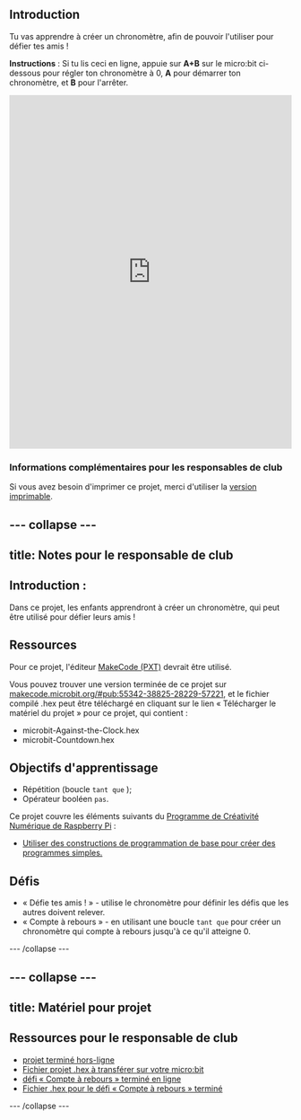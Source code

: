 ## Introduction

Tu vas apprendre à créer un chronomètre, afin de pouvoir l'utiliser pour défier tes amis !

**Instructions** : Si tu lis ceci en ligne, appuie sur **A+B** sur le micro:bit ci-dessous pour régler ton chronomètre à 0, **A** pour démarrer ton chronomètre, et **B** pour l'arrêter.

<div style="position:relative;height:0;padding-bottom:125%;overflow:hidden;"><iframe style="position:absolute;top:0;left:0;width:100%;height:100%;" src="https://makecode.microbit.org/---run?id=_iRqcVkfXiffq" allowfullscreen="allowfullscreen" sandbox="allow-popups allow-scripts allow-same-origin" frameborder="0"></iframe></div>

### Informations complémentaires pour les responsables de club

Si vous avez besoin d'imprimer ce projet, merci d'utiliser la [version imprimable](https://projects.raspberrypi.org/fr-FR/projects/against-the-clock/print).

--- collapse ---
---
title: Notes pour le responsable de club
---

## Introduction :

Dans ce projet, les enfants apprendront à créer un chronomètre, qui peut être utilisé pour défier leurs amis !

## Ressources

Pour ce projet, l'éditeur [MakeCode (PXT)](http://jumpto.cc/pxt-new) devrait être utilisé.

Vous pouvez trouver une version terminée de ce projet sur [makecode.microbit.org/#pub:55342-38825-28229-57221](https://makecode.microbit.org/#pub:55342-38825-28229-57221), et le fichier compilé .hex peut être téléchargé en cliquant sur le lien « Télécharger le matériel du projet » pour ce projet, qui contient :

* microbit-Against-the-Clock.hex
* microbit-Countdown.hex

## Objectifs d'apprentissage

* Répétition (boucle `tant que` );
* Opérateur booléen `pas`.

Ce projet couvre les éléments suivants du [Programme de Créativité Numérique de Raspberry Pi](http://rpf.io/curriculum) :

* [Utiliser des constructions de programmation de base pour créer des programmes simples.](https://www.raspberrypi.org/curriculum/programming/creator)

## Défis

* « Défie tes amis ! » - utilise le chronomètre pour définir les défis que les autres doivent relever.
* « Compte à rebours » - en utilisant une boucle `tant que` pour créer un chronomètre qui compte à rebours jusqu'à ce qu'il atteigne 0.

--- /collapse ---

--- collapse ---
---
title: Matériel pour projet
---

## Ressources pour le responsable de club

* [projet terminé hors-ligne](https://makecode.microbit.org/#pub:55342-38825-28229-57221)
* [Fichier projet .hex à transférer sur votre micro:bit](resources/microbit-Against-the-Clock.hex)
* [défi « Compte à rebours » terminé en ligne](https://makecode.microbit.org/#pub:69636-14914-13941-21768)
* [Fichier .hex pour le défi « Compte à rebours » terminé](resources/microbit-Countdown.hex)

--- /collapse ---